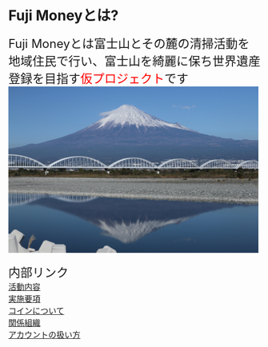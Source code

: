 # Fuji Moneyとは?<br>
<font size="5">Fuji Moneyとは富士山とその麓の清掃活動を地域住民で行い、富士山を綺麗に保ち世界遺産登録を目指す<font size="5" color="Red">仮プロジェクト</font>です</font>
<br>
<img width="500px" alt="富士山" src="./5000-21.jpg"> 
<br>
<br>
<font size="5">内部リンク</font><br>
<font size="3">
[活動内容](./activities)  
[実施要項](./guide)  
[コインについて](./coin)  
[関係組織](./stakeholders)  
[アカウントの扱い方](./acount)  
</font>

